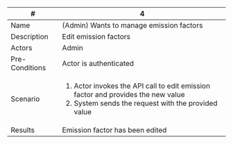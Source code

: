 <table>
  <thead>
<tr>
<th>#</th>
<th>4</th>
</tr>
</thead>
<tbody>
  <tr>
    <td>Name</td>
    <td>
    (Admin) Wants to manage emission factors
    </td>
  </tr>
  <tr>
    <td>Description</td>
    <td>
    Edit emission factors
    </td>
  </tr>
  <tr>
    <td>Actors</td>
    <td>
    Admin
    </td>
  </tr>
  <tr>
    <td>Pre-Conditions</td>
    <td>
    Actor is authenticated
    </td>
  </tr>
  <tr>
    <td>Scenario</td>
    <td>
    <ol>
        <li>Actor invokes the API call to edit emission factor and provides the new value</li>
        <li>System sends the request with the provided value</li>
    </ol>
    </td>
  </tr>
  <tr>
    <td>Results</td>
    <td>
    Emission factor has been edited
    </td>
  </tr>
</tbody>
</table>